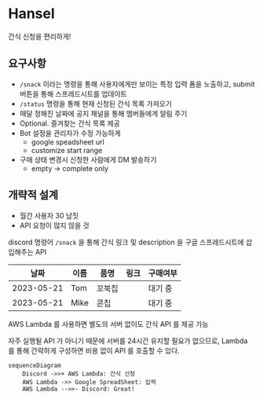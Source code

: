 # Hansel

간식 신청을 편리하게!

## 요구사항

- `/snack` 이라는 명령을 통해 사용자에게만 보이는 특정 입력 폼을 노출하고, submit 버튼을 통해 스프레드시트를 업데이트
- `/status` 명령을 통해 현재 신청된 간식 목록 가져오기
- 매달 정해진 날짜에 공지 채널을 통해 멤버들에게 알림 주기
- Optional. 즐겨찾는 간식 목록 제공
- Bot 설정을 관리자가 수정 가능하게
  - google speadsheet url
  - customize start range
- 구매 상태 변경시 신청한 사람에게 DM 발송하기
  - empty -> complete only

## 개략적 설계

- 월간 사용자 30 남짓
- API 요청이 많지 않을 것

discord 명령어 `/snack` 을 통해 간식 링크 및 description 을 구글 스프레드시트에 삽입해주는 API

| 날짜         | 이름   | 품명  | 링크 | 구매여부 |
|------------|------|-----|----|------|
| 2023-05-21 | Tom  | 꼬북칩 |    | 대기 중 |
| 2023-05-21 | Mike | 콘칩  |    | 대기 중 |

AWS Lambda 를 사용하면 별도의 서버 없이도 간식 API 를 제공 가능

자주 실행될 API 가 아니기 때문에 서버를 24시간 유지할 필요가 없으므로, Lambda 를 통해 간략하게 구성하면 비용 없이 API 를 호출할 수 있다.

```mermaid
sequenceDiagram
    Discord ->>+ AWS Lambda: 간식 신청
    AWS Lambda ->> Google SpreadSheet: 입력
    AWS Lambda -->>- Discord: Great!
```
